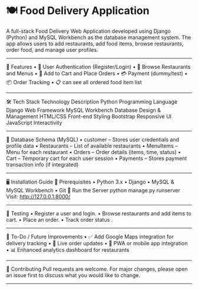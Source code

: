 # 🍽️ Food Delivery Application
A full-stack Food Delivery Web Application developed using Django (Python) and MySQL Workbench as the database management system. The app allows users to add restaurants,  add food items, browse restaurants, order food, and manage user profiles.
________________________________________
🚀 Features
•	🔐 User Authentication (Register/Login)
•	🏪 Browse Restaurants and Menus
•	🛒 Add to Cart and Place Orders
•	💳 Payment (dummy/test)
•	📦 Order Tracking
•	📋 can see all ordered food item list
________________________________________
🛠️ Tech Stack
Technology	Description
Python	Programming Language
Django	Web Framework
MySQL Workbench	Database Design & Management
HTML/CSS	Front-end Styling
Bootstrap	Responsive UI
JavaScript	Interactivity
________________________________________
🧱 Database Schema (MySQL)
•	customer – Stores user credentials and profile data
•	Restaurants – List of available restaurants
•	MenuItems – Menu for each restaurant
•	Orders – Order details (items, time, status)
•	Cart – Temporary cart for each user session
•	Payments – Stores payment transaction info (if integrated)
________________________________________
🖥️ Installation Guide
🔧 Prerequisites
•	Python 3.x
•	Django
•	MySQL & MySQL Workbench
•	Git
🚀 Run the Server
python manage.py runserver
Visit: http://127.0.0.1:8000/
________________________________________
🧪 Testing
•	Register a user and login.
•	Browse restaurants and add items to cart.
•	Place an order.
•	Track order status .
________________________________________
📌 To-Do / Future Improvements
•	✅ Add Google Maps integration for delivery tracking
•	🔄 Live order updates
•	📱 PWA or mobile app integration
•	📊 Enhanced analytics dashboard for restaurants
________________________________________
🤝 Contributing
Pull requests are welcome. For major changes, please open an issue first to discuss what you would like to change.
________________________________________

